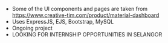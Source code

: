 - Some of the UI components and pages are taken from https://www.creative-tim.com/product/material-dashboard
- Uses ExpressJS, EJS, Bootstrap, MySQL
- Ongoing project
- LOOKING FOR INTERNSHIP OPPORTUNITIES IN SELANGOR
